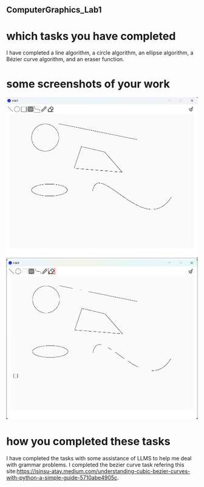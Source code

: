 ## ComputerGraphics_Lab1

# which tasks you have completed
I have completed a line algorithm, a circle algorithm, an ellipse algorithm, a Bézier curve algorithm, and an eraser function.

# some screenshots of your work
![alt text](image.png)
![alt text](image-1.png)

# how you completed these tasks
I have completed the tasks with some assistance of LLMS to help me deal with grammar problems.
I completed the bezier curve task refering this site:https://isinsu-atay.medium.com/understanding-cubic-bezier-curves-with-python-a-simple-guide-5710abe4905c.